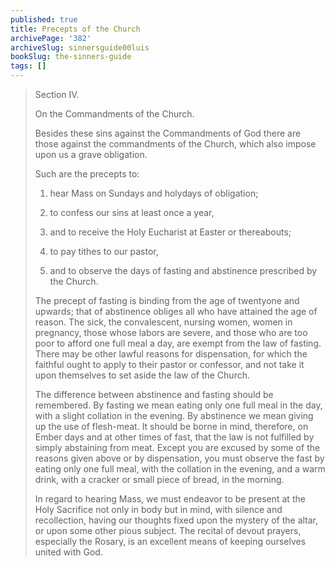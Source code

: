 ```yaml
---
published: true
title: Precepts of the Church
archivePage: '382'
archiveSlug: sinnersguide00luis
bookSlug: the-sinners-guide
tags: []
---
```


> Section IV.
> 
> On the Commandments of the Church.
> 
> Besides these sins against the Commandments of God there are those against the commandments of the Church, which also impose upon us a grave obligation.
>
> Such are the precepts to:
>
> 1. hear Mass on Sundays and holydays of obligation;
>
> 2. to confess our sins at least once a year,
>
> 3. and to receive the Holy Eucharist at Easter or thereabouts;
>
> 4. to pay tithes to our pastor,
>
> 5. and to observe the days of fasting and abstinence prescribed by the Church.
>
> The precept of fasting is binding from the age of twentyone and upwards; that of abstinence obliges all who have attained the age of reason. The sick, the convalescent, nursing women, women in pregnancy, those whose labors are severe, and those who are too poor to afford one full meal a day, are exempt from the law of fasting. There may be other lawful reasons for dispensation, for which the faithful ought to apply to their pastor or confessor, and not take it upon themselves to set aside the law of the Church.
>
> The difference between abstinence and fasting should be remembered. By fasting we mean eating only one full meal in the day, with a slight collation in the evening. By abstinence we mean giving up the use of flesh-meat. It should be borne in mind, therefore, on Ember days and at other times of fast, that the law is not fulfilled by simply abstaining from meat. Except you are excused by some of the reasons given above or by dispensation, you must observe the fast by eating only one full meal, with the collation in the evening, and a warm drink, with a cracker or small piece of bread, in the morning.
>
> In regard to hearing Mass, we must endeavor to be present at the Holy Sacrifice not only in body but in mind, with silence and recollection, having our thoughts fixed upon the mystery of the altar, or upon some other pious subject. The recital of devout prayers, especially the Rosary, is an excellent means of keeping ourselves united with God.
